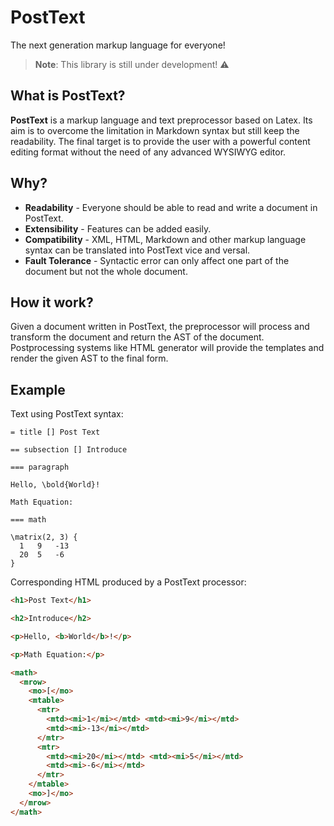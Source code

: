 # PostText

The next generation markup language for everyone!

> **Note**: This library is still under development! ⚠

## What is PostText?

**PostText** is a markup language and text preprocessor based on Latex. Its aim is to overcome the limitation in Markdown syntax but still keep the readability. The final target is to provide the user with a powerful content editing format without the need of any advanced WYSIWYG editor.

## Why?

- **Readability** - Everyone should be able to read and write a document in PostText.
- **Extensibility** - Features can be added easily.
- **Compatibility** - XML, HTML, Markdown and other markup language syntax can be translated into PostText vice and versal.
- **Fault Tolerance** - Syntactic error can only affect one part of the document but not the whole document.

## How it work?

Given a document written in PostText, the preprocessor will process and transform the document and return the AST of the document. Postprocessing systems like HTML generator will provide the templates and render the given AST to the final form. 

## Example

Text using PostText syntax:

```
= title [] Post Text

== subsection [] Introduce

=== paragraph

Hello, \bold{World}!

Math Equation:

=== math

\matrix(2, 3) {
  1   9   -13
  20  5   -6
}
```

Corresponding HTML produced by a PostText processor:

```html
<h1>Post Text</h1>

<h2>Introduce</h2>

<p>Hello, <b>World</b>!</p>

<p>Math Equation:</p>

<math>
  <mrow>
    <mo>[</mo>
    <mtable>
      <mtr>
        <mtd><mi>1</mi></mtd> <mtd><mi>9</mi></mtd>
        <mtd><mi>-13</mi></mtd>
      </mtr>
      <mtr>
        <mtd><mi>20</mi></mtd> <mtd><mi>5</mi></mtd>
        <mtd><mi>-6</mi></mtd>
      </mtr>
    </mtable>
    <mo>]</mo>
  </mrow>
</math>
```
